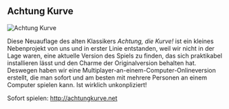 ## Achtung Kurve

![Achtung Kurve](http://res.cloudinary.com/kritoandthestoker/image/upload/c_fill,h_400,w_800/v1526837933/achtung-kurve.png)

Diese Neuauflage des alten Klassikers *Achtung, die Kurve!* ist ein kleines Nebenprojekt von uns und in erster Linie entstanden, weil wir nicht in der Lage waren, eine aktuelle Version des Spiels zu finden, das sich praktikabel installieren lässt und den Charme der Originalversion behalten hat. Deswegen haben wir eine Multiplayer-an-einem-Computer-Onlineversion erstellt, die man sofort und am besten mit mehrere Personen an einem Computer spielen kann. Ist wirklich unkonpliziert!

Sofort spielen: <http://achtungkurve.net>

